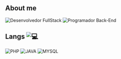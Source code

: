 ## About me  

<p align="left">
  <img src="https://img.shields.io/badge/Desenvolvedor%20FullStack-000000?style=for-the-badge&logoColor=white" alt="Desenvolvedor FullStack">
  <img src="https://img.shields.io/badge/Programador%20Back--End-000000?style=for-the-badge&logoColor=white" alt="Programador Back-End">
</p>

## Langs <img src="https://img.shields.io/badge/💻-000000?style=for-the-badge&logoColor=white" alt="💻">

<p align="left">
  <img src="https://img.shields.io/badge/PHP-000000?style=for-the-badge&logoColor=white" alt="PHP">
    <img src="https://img.shields.io/badge/JAVA-000000?style=for-the-badge&logoColor=white" alt="JAVA">
    <img src="https://img.shields.io/badge/MYSQL-000000?style=for-the-badge&logoColor=white" alt="MYSQL">
</p>  

